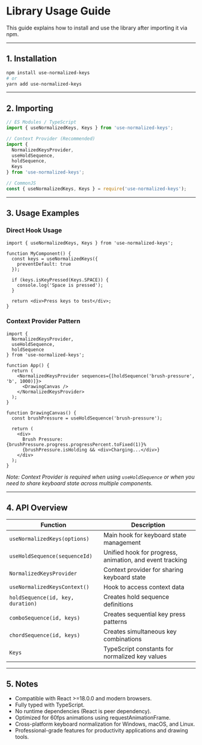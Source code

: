 # Library Usage Guide

This guide explains how to install and use the library after importing it via npm.

---

## 1. Installation

```bash
npm install use-normalized-keys
# or
yarn add use-normalized-keys
```

---

## 2. Importing

```ts
// ES Modules / TypeScript
import { useNormalizedKeys, Keys } from 'use-normalized-keys';

// Context Provider (Recommended)
import { 
  NormalizedKeysProvider, 
  useHoldSequence, 
  holdSequence,
  Keys 
} from 'use-normalized-keys';

// CommonJS
const { useNormalizedKeys, Keys } = require('use-normalized-keys');
```

---

## 3. Usage Examples

### Direct Hook Usage

```tsx
import { useNormalizedKeys, Keys } from 'use-normalized-keys';

function MyComponent() {
  const keys = useNormalizedKeys({
    preventDefault: true
  });

  if (keys.isKeyPressed(Keys.SPACE)) {
    console.log('Space is pressed');
  }

  return <div>Press keys to test</div>;
}
```

### Context Provider Pattern

```tsx
import { 
  NormalizedKeysProvider, 
  useHoldSequence, 
  holdSequence 
} from 'use-normalized-keys';

function App() {
  return (
    <NormalizedKeysProvider sequences={[holdSequence('brush-pressure', 'b', 1000)]}>
      <DrawingCanvas />
    </NormalizedKeysProvider>
  );
}

function DrawingCanvas() {
  const brushPressure = useHoldSequence('brush-pressure');
  
  return (
    <div>
      Brush Pressure: {brushPressure.progress.progressPercent.toFixed(1)}%
      {brushPressure.isHolding && <div>Charging...</div>}
    </div>
  );
}
```

*Note: Context Provider is required when using `useHoldSequence` or when you need to share keyboard state across multiple components.*

---

## 4. API Overview

| Function                          | Description                                              |
| --------------------------------- | -------------------------------------------------------- |
| `useNormalizedKeys(options)`      | Main hook for keyboard state management                  |
| `useHoldSequence(sequenceId)`     | Unified hook for progress, animation, and event tracking |
| `NormalizedKeysProvider`          | Context provider for sharing keyboard state              |
| `useNormalizedKeysContext()`      | Hook to access context data                              |
| `holdSequence(id, key, duration)` | Creates hold sequence definitions                        |
| `comboSequence(id, keys)`         | Creates sequential key press patterns                    |
| `chordSequence(id, keys)`         | Creates simultaneous key combinations                    |
| `Keys`                            | TypeScript constants for normalized key values           |

---

## 5. Notes

* Compatible with React >=18.0.0 and modern browsers.
* Fully typed with TypeScript.
* No runtime dependencies (React is peer dependency).
* Optimized for 60fps animations using requestAnimationFrame.
* Cross-platform keyboard normalization for Windows, macOS, and Linux.
* Professional-grade features for productivity applications and drawing tools.